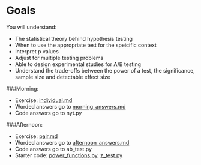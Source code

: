 # Goals
You will understand:
- The statistical theory behind hypothesis testing
- When to use the appropriate test for the speicific context
- Interpret p values
- Adjust for multiple testing problems
- Able to design experimental studies for A/B testing
- Understand the trade-offs between the power of a test, the significance,
  sample size and detectable effect size

###Morning:
- Exercise: [individual.md](individual.md)
- Worded answers go to [morning_answers.md](morning_answers.md)
- Code answers go to nyt.py


###Afternoon:
- Exercise: [pair.md](pair.md)
- Worded answers go to [afternoon_answers.md](afternoon_answers.md)
- Code answers go to ab_test.py
- Starter code: [power_functions.py](power_functions.py), [z_test.py](z_test.py)
